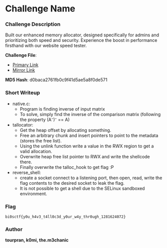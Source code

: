 # Challenge Name

### Challenge Description

Built our enhanced memory allocator, designed specifically for admins and prioritizing both speed and security. Experience the boost in performance firsthand with our website speed tester.

**Challenge File**:
+ [Primary Link](https://drive.google.com/file/d/1NDx4IsIp-01LVrPKhcDwknG7u8v8WFZa/view?usp=sharing)
+ [Mirror Link](https://1drv.ms/u/s!AnRA0IqCqZajjS4tx8DPVuOVOxbC?e=kbC8jA)

**MD5 Hash**: d0baca2761fb0c9f41d5ae5a8f0de571

### Short Writeup

+ native.c: 
    - Program is finding inverse of input matrix 
    - To solve, simply find the inverse of the comparison matrix (following the property (A⁻)⁻ == A)
+ tallocator: 
    - Get the heap offset by allocating something. 
    - Free an arbitrary chunk and insert pointers to point to the metadata (stores the free list).
    - Using the unlink function write a value in the RWX region to get a valid allocation. 
    - Overwrite heap free list pointer to RWX and write the shellcode there. 
    - Finally overwrite the talloc_hook to get flag :P
+ reverse_shell: 
    - create a socket connect to a listening port, then open, read, write the flag contents to the desired socket to leak the flag.
    - It is not possible to get a shell due to the SELinux sandboxed environment.

### Flag

``bi0sctf{y0u_h4v3_t4ll0c3d_y0ur_w4y_thr0ugh_1281624072}``

### Author

**tourpran, k0mi, the.m3chanic**

